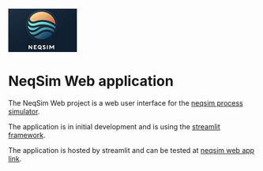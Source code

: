 ![NeqSim Logo](https://github.com/equinor/neqsim/blob/master/docs/wiki/neqsimlogocircleflatsmall.png)

# NeqSim Web application
The NeqSim Web project is a web user interface for the [neqsim process simulator](https://equinor.github.io/neqsimhome/).

The application is in initial development and is using the [streamlit framework](https://streamlit.io/).

The application is hosted by streamlit and can be tested at [neqsim web app link](https://neqsim.streamlit.app/).
